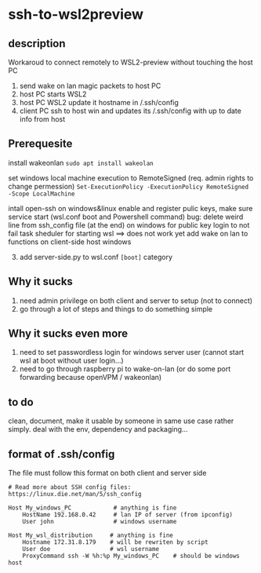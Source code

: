 # ssh-to-wsl2preview

## description

Workaroud to connect remotely to WSL2-preview without touching the host PC

1. send wake on lan magic packets to host PC
2. host PC starts WSL2
3. host PC WSL2 update it hostname in /.ssh/config
4. client PC ssh to host win and updates its /.ssh/config with up to date info from host

## Prerequesite
install wakeonlan
`sudo apt install wakeolan`

set windows local machine execution to RemoteSigned
(req. admin rights to change permession)
`Set-ExecutionPolicy -ExecutionPolicy RemoteSigned -Scope LocalMachine`

intall open-ssh on windows&linux enable and register pulic keys, make sure service start (wsl.conf boot and Powershell command)
bug: delete weird line from ssh_config file (at the end) on windows for public key login to not fail
task sheduler for starting wsl ==> does not work yet
add wake on lan to functions on client-side host windows

3. add server-side.py to wsl.conf `[boot]` category

## Why it sucks

1. need admin privilege on both client and server to setup (not to connect)
2. go through a lot of steps and things to do something simple

## Why it sucks even more

1. need to set passwordless login for windows server user (cannot start wsl at boot without user login...)
2. need to go through raspberry pi to wake-on-lan (or do some port forwarding because openVPM / wakeonlan)

## to do
clean, document, make it usable by someone in same use case rather simply.
deal with the env, dependency and packaging...


## format of .ssh/config

The file must follow this format on both client and server side

```
# Read more about SSH config files: https://linux.die.net/man/5/ssh_config

Host My_windows_PC            # anything is fine
    HostName 192.168.0.42     # lan IP of server (from ipconfig)
    User john                 # windows username

Host My_wsl_distribution     # anything is fine
    Hostname 172.31.8.179    # will be rewriten by script
	User doe                 # wsl username
    ProxyCommand ssh -W %h:%p My_windows_PC    # should be windows host
```
